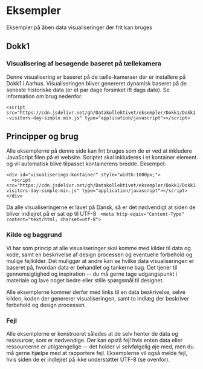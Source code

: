 # Eksempler
Eksempler på åben data visualiseringer der frit kan bruges

## Dokk1

### Visualisering af besøgende baseret på tællekamera
Denne visualisering er baseret på de tælle-kameraer der er installere på Dokk1 i Aarhus. Visualiseringen bliver genereret dynamisk baseret på de seneste historiske data (er et par dage forsinket ift dags dato). Se information om brug nedenfor.

`<script src="https://cdn.jsdelivr.net/gh/Datakollektivet/eksempler/Dokk1/Dokk1-visitors-day-simple.min.js" type="application/javascript"></script>`

## Principper og brug

Alle eksemplerne på denne side kan frit bruges som de er ved at inkludere JavaScript filen på et website. Scriptet skal inkluderes i et kontainer element og vil automatisk blive tilpasset kontainerens bredde. Eksempel:

```
<div id="visualiserings-kontainer" style="width:1000px;">
  <script src="https://cdn.jsdelivr.net/gh/Datakollektivet/eksempler/Dokk1/Dokk1-visitors-day-simple.min.js" type="application/javascript"></script>
</div>
```

Da alle visualiseringerne er lavet på Dansk, så er det nødvendigt at siden de bliver indlejret på er sat op til UTF-8 ` <meta http-equiv="Content-Type" content="text/html; charset=utf-8">`

### Kilde og baggrund
Vi har som princip at alle visualiseringer skal komme med kilder til data og kode, samt en beskrivelse af design processen og eventuelle forbehold og mulige fejlkilder. Det muliggør at andre kan se hvilke data visualiseringen er baseret på, hvordan data er behandlet og tankerne bag. Det tjener til gennemsigtighed og inspiration -- du må gerne tage udgangspunkt i materiale og lave noget bedre eller stille spørgsmål til designet. 

Alle eksemplerne kommer derfor med links til en data beskrivelse, selve kilden, koden der genererer visualiseringen, samt to indlæg der beskriver forbehold og design processen.

### Fejl
Alle eksemplerne er konstrueret således at de selv henter de data og ressourcer, som er nødvendige. Der kan opstå fejl hvis enten data eller ressourcerne er utilgængelige -- det holder vi selvfølgelig øje med, men du må gerne hjælpe med at rapportere fejl. Eksemplerne vil også melde fejl, hvis siden de er indlejret på ikke understøtter UTF-8 (se ovenfor).


